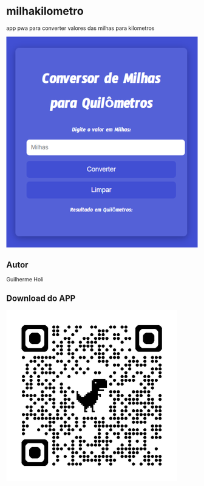 # milhakilometro
app pwa para converter valores das milhas para kilometros


![](img/screenshot.PNG)

## Autor
Guilherme Holi
## Download do APP
![](img/qrcode.png)
